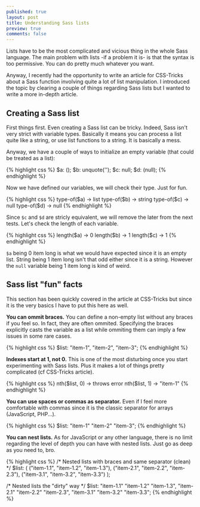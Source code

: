 ```yaml
---
published: true
layout: post
title: Understanding Sass lists
preview: true
comments: false
---
```


<section>
<p>Lists have to be the most complicated and vicious thing in the whole Sass language. The main problem with lists -if a problem it is- is that the syntax is too permissive. You can do pretty much whatever you want.</p>
<p>Anyway, I recently had the opportunity to write an article for CSS-Tricks about a Sass function involving quite a lot of list manipulation. I introduced the topic by clearing a couple of things regarding Sass lists but I wanted to write a more in-depth article.</p>
</section>
<section>
<h2>Creating a Sass list</h2>
<p>First things first. Even creating a Sass list can be tricky. Indeed, Sass isn't very strict with variable types. Basically it means you can process a list quite like a string, or use list functions to a string. It is basically a mess.</p>
<p>Anyway, we have a couple of ways to initialize an empty variable (that could be treated as a list):</p>
{% highlight css %}
$a: ();
$b: unquote('');
$c: null;
$d: (null);
{% endhighlight %}
<p>Now we have defined our variables, we will check their type. Just for fun.</p>
{% highlight css %}
type-of($a) -> list
type-of($b) -> string
type-of($c) -> null
type-of($d) -> null
{% endhighlight %}
<p>Since <code>$c</code> and <code>$d</code> are stricly equivalent, we will remove the later from the next tests. Let's check the length of each variable.</p>
{% highlight css %}
length($a) -> 0
length($b) -> 1
length($c) -> 1
{% endhighlight %}
<p><code>$a</code> being 0 item long is what we would have expected since it is an empty list. String being 1 item long isn't that odd either since it is a string. However the <code>null</code> variable being 1 item long is kind of weird.</p>
</section>
<section>
<h2>Sass list "fun" facts</h2>
<p>This section has been quickly covered in the article at CSS-Tricks but since it is the very basics I have to put this here as well.</p>
<p><strong>You can ommit braces.</strong> You can define a non-empty list without any braces if you feel so. In fact, they are often ommited. Specifying the braces explicitly casts the variable as a list while ommiting them can imply a few issues in some rare cases.</p>
{% highlight css %}
$list: "item-1", "item-2", "item-3";
{% endhighlight %}
<p><strong>Indexes start at 1, not 0.</strong> This is one of the most disturbing once you start experimenting with Sass lists. Plus it makes a lot of things pretty complicated (cf CSS-Tricks article).</p>
{% highlight css %}
nth($list, 0) -> throws error
nth($list, 1) -> "item-1"
{% endhighlight %}
<p><strong>You can use spaces or commas as separator.</strong> Even if I feel more comfortable with commas since it is the classic separator for arrays (JavaScript, PHP...).</p>
{% highlight css %}
$list: "item-1" "item-2" "item-3";
{% endhighlight %}
<p><strong>You can nest lists.</strong> As for JavaScript or any other language, there is no limit regarding the level of depth you can have with nested lists. Just go as deep as you need to, bro. </p>
{% highlight css %}
/* Nested lists with braces and same separator (clean) */
$list: ( 
		("item-1.1", "item-1.2", "item-1.3"), 
        ("item-2.1", "item-2.2", "item-2.3"),
        ("item-3.1", "item-3.2", "item-3.3")
       );
       
/* Nested lists the "dirty" way */
$list: "item-1.1" "item-1.2" "item-1.3", 
       "item-2.1" "item-2.2" "item-2.3",
       "item-3.1" "item-3.2" "item-3.3";
{% endhighlight %}
</section>
